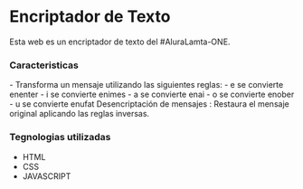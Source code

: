 # Encriptador de Texto
Esta web es un encriptador de texto del  #AluraLamta-ONE.

<h3>Caracteristicas</h3>
- Transforma un mensaje utilizando las siguientes reglas:
- e se convierte enenter
- i se convierte enimes
- a se convierte enai
- o se convierte enober
- u se convierte enufat
Desencriptación de mensajes : Restaura el mensaje original aplicando las reglas inversas.

<h3>Tegnologias utilizadas</h3>

- HTML
- CSS
- JAVASCRIPT 

